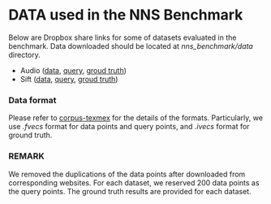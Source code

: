 # DATA used in the NNS Benchmark 

Below are Dropbox share links for some of datasets evaluated in the benchmark.
Data downloaded should be located at *nns_benchmark/data* directory.

- Audio ([data](https://www.dropbox.com/s/teqte5esxz0j0bx/audio_base.fvecs?dl=0), [query](https://www.dropbox.com/s/4r4tu5y5623i41v/audio_query.fvecs?dl=0), [groud truth](https://www.dropbox.com/s/gezm7hq2yryttcq/audio_groundtruth.ivecs?dl=0))
- Sift ([data](https://www.dropbox.com/s/vb6w935xy1u7f5l/sift_base.fvecs?dl=0), [query](https://www.dropbox.com/s/kd3cgmivfi9rr1f/sift_query.fvecs?dl=0), [groud truth](https://www.dropbox.com/s/m3ud3s8z2dwn42p/sift_groundtruth.ivecs?dl=0))

### Data format 
Please refer to [corpus-texmex](http://corpus-texmex.irisa.fr/) for the details of the formats.
Particularly, we use *.fvecs* format for data points and query points, and *.ivecs* format for ground truth.


### REMARK
We removed the duplications of the data points after downloaded from corresponding websites.
For each dataset, we reserved 200 data points as the query points. The ground truth results are provided for each dataset.
